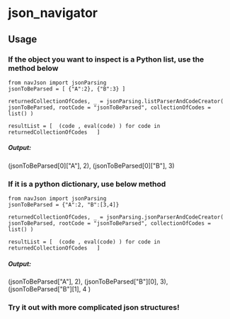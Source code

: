 # json_navigator




## Usage

#### 

### If the object you want to inspect is a Python list, use the method below


```
from navJson import jsonParsing
jsonToBeParsed = [ {"A":2}, {"B":3} ]

returnedCollectionOfCodes, _ = jsonParsing.listParserAndCodeCreator( jsonToBeParsed, rootCode = "jsonToBeParsed", collectionOfCodes = list() )

resultList = [  (code , eval(code) ) for code in returnedCollectionOfCodes   ]
```

##### Output: 
(jsonToBeParsed[0]["A"], 2), (jsonToBeParsed[0]["B"], 3)

### If it is a python dictionary, use below method


```
from navJson import jsonParsing
jsonToBeParsed = {"A":2, "B":[3,4]}

returnedCollectionOfCodes, _ = jsonParsing.jsonParserAndCodeCreator( jsonToBeParsed, rootCode = "jsonToBeParsed", collectionOfCodes = list() )

resultList = [  (code , eval(code) ) for code in returnedCollectionOfCodes   ]
```

##### Output: 
(jsonToBeParsed["A"], 2), (jsonToBeParsed["B"][0], 3), (jsonToBeParsed["B"][1], 4 )


### Try it out with more complicated json structures!



